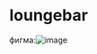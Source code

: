 # loungebar
фигма:![image](https://github.com/polyakovaksuha/loungebar/assets/151161300/edf62b8a-7459-429f-bce0-acc6e051e5aa)
